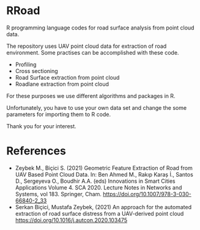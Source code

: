# RRoad
R programming language codes for road surface analysis from point cloud data.

The repository uses UAV point cloud data for extraction of road environment. Some practises can be accomplished with these code.

- Profiling
- Cross sectioning
- Road Surface extraction from point cloud
- Roadlane extraction from point cloud

For these purposes we use different algorithms and packages in R.

Unfortunately, you have to use your own data set and change the some parameters for importing them to R code.

Thank you for your interest.

# References
* Zeybek M., Biçici S. (2021) Geometric Feature Extraction of Road from UAV Based Point Cloud Data. In: Ben Ahmed M., Rakıp Karaș İ., Santos D., Sergeyeva O., Boudhir A.A. (eds) Innovations in Smart Cities Applications Volume 4. SCA 2020. Lecture Notes in Networks and Systems, vol 183. Springer, Cham. https://doi.org/10.1007/978-3-030-66840-2_33
* Serkan Biçici, Mustafa Zeybek, (2021) An approach for the automated extraction of road surface distress from a UAV-derived point cloud https://doi.org/10.1016/j.autcon.2020.103475
